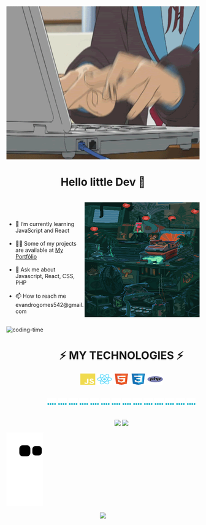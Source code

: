 
   
      
   <img src="anime.gif" alt="anime" width="100%" height="400">
    
   <h1 align="center">Hello little Dev 👋</h1>
   <br>
   <img align="right" src="collAnime.gif" alt="anime" width="300" height="300"> <br>
       <br>
        <ul >
            <li>🌱 I’m currently learning JavaScript and React</li>
              <br>
            <li>👨‍💻 Some of my projects are available at <a href="https://p-inky.vercel.app/">My Portfólio</a></li>
              <br> 
           <li>💬 Ask me about Javascript, React, CSS, PHP</li>
              <br> 
           <li>📫 How to reach me evandrogomes542@gmail.com</li>
        </ul>
       
   </div>
     </div>
   
    
  <br>
  <div align="center">
  <img align="left" height="250" alt="coding-time" src="code.gif">
     <br>
  <h1>⚡ MY TECHNOLOGIES ⚡</h1>
  <p>
    <img height="30" width="40" alt="js-icon" src="https://raw.githubusercontent.com/devicons/devicon/master/icons/javascript/javascript-plain.svg">
    <img height="30" width="40" alt="react-icon" src="https://raw.githubusercontent.com/devicons/devicon/master/icons/react/react-original.svg">
    <img height="30" width="40" alt="html-icon" src="https://raw.githubusercontent.com/devicons/devicon/master/icons/html5/html5-original.svg">
    <img height="30" width="40" alt="css-icon" src="https://raw.githubusercontent.com/devicons/devicon/master/icons/css3/css3-original.svg">
    <img height="30" width="40" alt="c-icon" src="https://raw.githubusercontent.com/devicons/devicon/master/icons/php/php-original.svg">
  </p>


<br>
   <img  src="loading2.gif" alt="anime" width="24" height="20px">
   <img  src="loading2.gif" alt="anime" width="24" height="20px">
   <img  src="loading2.gif" alt="anime" width="24" height="20px">
   <img  src="loading2.gif" alt="anime" width="24" height="20px">
      <img  src="loading2.gif" alt="anime" width="24" height="20px">
   <img  src="loading2.gif" alt="anime" width="24" height="20px">
   <img  src="loading2.gif" alt="anime" width="24" height="20px">
   <img  src="loading2.gif" alt="anime" width="24" height="20px">
    <img  src="loading2.gif" alt="anime" width="24" height="20px">
   <img  src="loading2.gif" alt="anime" width="24" height="20px">
      <img  src="loading2.gif" alt="anime" width="24" height="20px">
   <img  src="loading2.gif" alt="anime" width="24" height="20px">
   <img  src="loading2.gif" alt="anime" width="24" height="20px">
   <img  src="loading2.gif" alt="anime" width="24" height="20px">
 
  </div>
  <div align="center">
        <br>
        <br>
        <img  align="start"height="180em" src="https://github-readme-stats.vercel.app/api?username=EGAMER26&show_icons=true&theme=great-gatsby&include_all_commits=true&count_private=true"/>
        <img align="start" height="180em" src="https://github-readme-stats.vercel.app/api/top-langs/?username=EGAMER26&layout=compact&langs_count=16&theme=great-gatsby"/>
      </div>


![snake gif](https://github.com/EGAMER26/EGAMER26/blob/output/github-contribution-grid-snake.svg)
<p align="center">   <img alingn="center" src="https://profile-counter.glitch.me/EGAMER26/count.svg" /></p>


                                                                 


<!--
**EGAMER26/EGAMER26** is a ✨ _special_ ✨ repository because its `README.md` (this file) appears on your GitHub profile.

Here are some ideas to get you started:

- 🔭 I’m currently working on ...
- 🌱 I’m currently learning ...
- 👯 I’m looking to collaborate on ...
- 🤔 I’m looking for help with ...
- 💬 Ask me about ...
- 📫 How to reach me: ...
- 😄 Pronouns: ...
- ⚡ Fun fact: ...
-->
